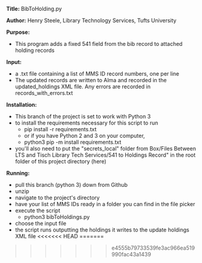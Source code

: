 **Title:** BibToHolding.py

**Author:** Henry Steele, Library Technology Services, Tufts University

**Purpose:**

- This program adds a fixed 541 field from the bib record to attached holding records

**Input:**

- a .txt file containing a list of MMS ID record numbers, one per line
- The updated records are written to Alma and recorded in the updated\_holdings XML file.  Any errors are recorded in records\_with\_errors.txt

**Installation:**

- This branch of the project is set to work with Python 3
- to install the requirements necessary for this script to run
  - pip install -r requirements.txt
  - or if you have Python 2 and 3 on your computer,
  - python3 pip -m install requirements.txt
- you'll also need to put the "secrets_local" folder from Box/Files Between LTS and Tisch Library Tech Services/541 to Holdings Record" in the root folder of this project directory (here)

**Running:**

- pull this branch (python 3) down from Github
- unzip
- navigate to the project&#39;s directory
- have your list of MMS IDs ready in a folder you can find in the file picker
- execute the script
  - python3 bibToHoldings.py
- choose the input file
- the script runs outputting the holdings it writes to the update holdings XML file
<<<<<<< HEAD
=======

>>>>>>> e4555b79733539fe3ac966ea519990fac43a1439

